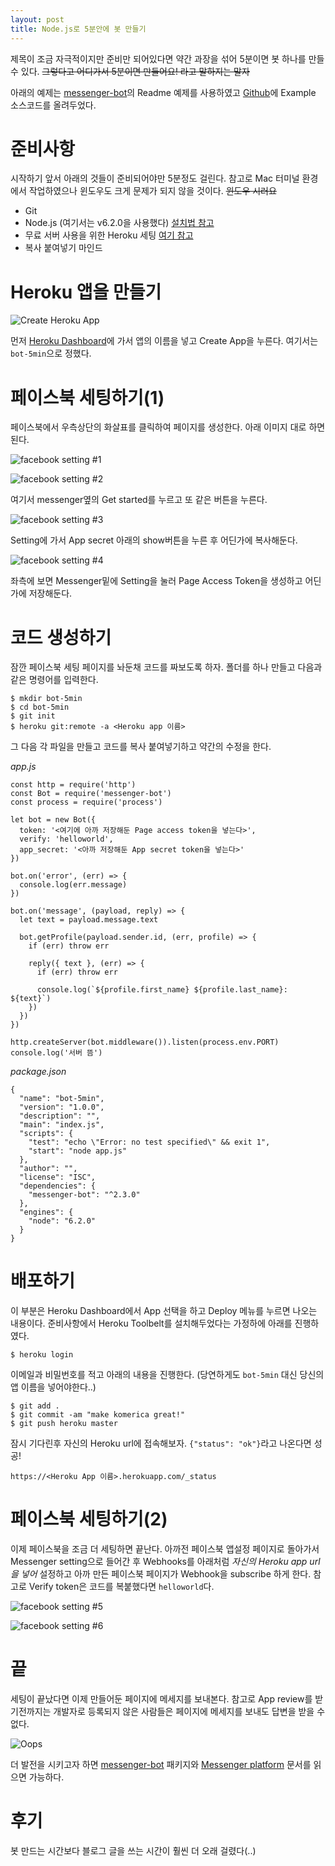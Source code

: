 ```yaml
---
layout: post
title: Node.js로 5분안에 봇 만들기
---
```


제목이 조금 자극적이지만 준비만 되어있다면 약간 과장을 섞어 5분이면 봇 하나를 만들 수 있다. ~~그렇다고 어디가서 5분이면 만들어요! 라고 말하지는 말자~~

아래의 예제는 [messenger-bot](https://github.com/remixz/messenger-bot)의 Readme 예제를 사용하였고 [Github](https://github.com/rootree-dev/bot-5min)에 Example 소스코드를 올려두었다.

# 준비사항

시작하기 앞서 아래의 것들이 준비되어야만 5분정도 걸린다. 참고로 Mac 터미널 환경에서 작업하였으나 윈도우도 크게 문제가 되지 않을 것이다. ~~윈도우 시러요~~

- Git
- Node.js (여기서는 v6.2.0을 사용했다) [설치법 참고](https://nodejs.org/en/download/)
- 무료 서버 사용을 위한 Heroku 세팅 [여기 참고](https://devcenter.heroku.com/articles/getting-started-with-nodejs#introduction)
- 복사 붙여넣기 마인드

# Heroku 앱을 만들기

![Create Heroku App](/public/bot5min-heroku-create-app.png)

먼저 [Heroku Dashboard](https://dashboard.heroku.com/apps)에 가서 앱의 이름을 넣고 Create App을 누른다. 여기서는 `bot-5min`으로 정했다.

# 페이스북 세팅하기(1)

페이스북에서 우측상단의 화살표를 클릭하여 페이지를 생성한다. 아래 이미지 대로 하면 된다.

![facebook setting #1](/public/bot5min-fb1.png)

![facebook setting #2](/public/bot5min-fb2.png)

여기서 messenger옆의 Get started를 누르고 또 같은 버튼을 누른다.

![facebook setting #3](/public/bot5min-fb3.png)

Setting에 가서 App secret 아래의 show버튼을 누른 후 어딘가에 복사해둔다.

![facebook setting #4](/public/bot5min-fb4.png)

좌측에 보면 Messenger밑에 Setting을 눌러 Page Access Token을 생성하고 어딘가에 저장해둔다.

# 코드 생성하기

잠깐 페이스북 세팅 페이지를 놔둔채 코드를 짜보도록 하자. 폴더를 하나 만들고 다음과 같은 명령어를 입력한다.

```
$ mkdir bot-5min
$ cd bot-5min
$ git init
$ heroku git:remote -a <Heroku app 이름>
```

그 다음 각 파일을 만들고 코드를 복사 붙여넣기하고 약간의 수정을 한다.

*app.js*

```
const http = require('http')
const Bot = require('messenger-bot')
const process = require('process')

let bot = new Bot({
  token: '<여기에 아까 저장해둔 Page access token을 넣는다>',
  verify: 'helloworld',
  app_secret: '<아까 저장해둔 App secret token을 넣는다>'
})

bot.on('error', (err) => {
  console.log(err.message)
})

bot.on('message', (payload, reply) => {
  let text = payload.message.text

  bot.getProfile(payload.sender.id, (err, profile) => {
    if (err) throw err

    reply({ text }, (err) => {
      if (err) throw err

      console.log(`${profile.first_name} ${profile.last_name}: ${text}`)
    })
  })
})

http.createServer(bot.middleware()).listen(process.env.PORT)
console.log('서버 뜸')
```

*package.json*

```
{
  "name": "bot-5min",
  "version": "1.0.0",
  "description": "",
  "main": "index.js",
  "scripts": {
    "test": "echo \"Error: no test specified\" && exit 1",
    "start": "node app.js"
  },
  "author": "",
  "license": "ISC",
  "dependencies": {
    "messenger-bot": "^2.3.0"
  },
  "engines": {
    "node": "6.2.0"
  }
}
```

# 배포하기

이 부분은 Heroku Dashboard에서 App 선택을 하고 Deploy 메뉴를 누르면 나오는 내용이다. 준비사항에서 Heroku Toolbelt를 설치해두었다는 가정하에 아래를 진행하였다.

```
$ heroku login
```

이메일과 비밀번호를 적고 아래의 내용을 진행한다. (당연하게도 `bot-5min` 대신 당신의 앱 이름을 넣어야한다..)

```
$ git add .
$ git commit -am "make komerica great!"
$ git push heroku master
```

잠시 기다린후 자신의 Heroku url에 접속해보자. `{"status": "ok"}`라고 나온다면 성공!

```
https://<Heroku App 이름>.herokuapp.com/_status
```

# 페이스북 세팅하기(2)

이제 페이스북을 조금 더 세팅하면 끝난다. 아까전 페이스북 앱설정 페이지로 돌아가서 Messenger setting으로 들어간 후 Webhooks를 아래처럼 *자신의 Heroku app url을 넣어* 설정하고 아까 만든 페이스북 페이지가 Webhook을 subscribe 하게 한다. 참고로 Verify token은 코드를 복붙했다면 `helloworld`다. 

![facebook setting #5](/public/bot5min-fb5.png)

![facebook setting #6](/public/bot5min-fb6.png)

# 끝

세팅이 끝났다면 이제 만들어둔 페이지에 메세지를 보내본다. 참고로 App review를 받기전까지는 개발자로 등록되지 않은 사람들은 페이지에 메세지를 보내도 답변을 받을 수 없다.

![Oops](/public/bot5min-final.png)

더 발전을 시키고자 하면 [messenger-bot](https://github.com/remixz/messenger-bot) 패키지와 [Messenger platform](https://developers.facebook.com/docs/messenger-platform/implementation) 문서를 읽으면 가능하다.

# 후기

봇 만드는 시간보다 블로그 글을 쓰는 시간이 훨씬 더 오래 걸렸다(..)
